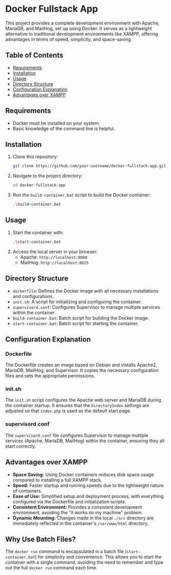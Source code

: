 # Docker Fullstack App

This project provides a complete development environment with Apache, MariaDB, and MailHog, set up using Docker. It serves as a lightweight alternative to traditional development environments like XAMPP, offering advantages in terms of speed, simplicity, and space-saving.

## Table of Contents

- [Requirements](#requirements)
- [Installation](#installation)
- [Usage](#usage)
- [Directory Structure](#directory-structure)
- [Configuration Explanation](#configuration-explanation)
- [Advantages over XAMPP](#advantages-over-xampp)

## Requirements

- Docker must be installed on your system.
- Basic knowledge of the command line is helpful.

## Installation

1. Clone this repository:
    ```bash
    git clone https://github.com/your-username/docker-fullstack-app.git
    ```
2. Navigate to the project directory:
    ```bash
    cd docker-fullstack-app
    ```
3. Run the `build-container.bat` script to build the Docker container:
    ```bash
    .\build-container.bat
    ```

## Usage

1. Start the container with:
    ```bash
    .\start-container.bat
    ```
2. Access the local server in your browser:
    - Apache: `http://localhost:8080`
    - MailHog: `http://localhost:8025`

## Directory Structure

- `dockerfile`: Defines the Docker image with all necessary installations and configurations.
- `init.sh`: A script for initializing and configuring the container.
- `supervisord.conf`: Configures Supervisor to manage multiple services within the container.
- `build-container.bat`: Batch script for building the Docker image.
- `start-container.bat`: Batch script for starting the container.

## Configuration Explanation

### Dockerfile

The Dockerfile creates an image based on Debian and installs Apache2, MariaDB, MailHog, and Supervisor. It copies the necessary configuration files and sets the appropriate permissions.

### init.sh

The `init.sh` script configures the Apache web server and MariaDB during the container startup. It ensures that the `DirectoryIndex` settings are adjusted so that `index.php` is used as the default start page.

### supervisord.conf

The `supervisord.conf` file configures Supervisor to manage multiple services (Apache, MariaDB, MailHog) within the container, ensuring they all start correctly.

## Advantages over XAMPP

- **Space Saving:** Using Docker containers reduces disk space usage compared to installing a full XAMPP stack.
- **Speed:** Faster startup and running speeds due to the lightweight nature of containers.
- **Ease of Use:** Simplified setup and deployment process, with everything configured via the Dockerfile and initialization scripts.
- **Consistent Environment:** Provides a consistent development environment, avoiding the "it works on my machine" problem.
- **Dynamic Mounting:** Changes made in the local `./src` directory are immediately reflected in the container's `/var/www/html` directory.

## Why Use Batch Files?

The `docker run` command is encapsulated in a batch file (`start-container.bat`) for simplicity and convenience. This allows you to start the container with a single command, avoiding the need to remember and type out the full `docker run` command each time.
